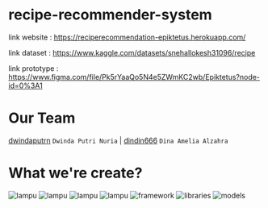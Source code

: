 # recipe-recommender-system

link website : https://reciperecommendation-epiktetus.herokuapp.com/

link dataset : https://www.kaggle.com/datasets/snehallokesh31096/recipe

link prototype : https://www.figma.com/file/Pk5rYaaQo5N4e5ZWmKC2wb/Epiktetus?node-id=0%3A1

# Our Team
[dwindaputrn](https://github.com/dwindaputrn) `Dwinda Putri Nuria` | [dindin666](https://github.com/dindin666) `Dina Amelia Alzahra`

# What we're create?


![lampu]([https://user-images.githubusercontent.com/94690346/205849736-ecb314f4-a95b-4a28-a416-95153d387d16.png](https://github.com/dwindaputrn/recipe-recommender-system/blob/master/pict/1.png))
![lampu]([https://user-images.githubusercontent.com/94690346/205849736-ecb314f4-a95b-4a28-a416-95153d387d16.png](https://github.com/dwindaputrn/recipe-recommender-system/blob/master/pict/2.png))
![lampu]([https://user-images.githubusercontent.com/94690346/205849736-ecb314f4-a95b-4a28-a416-95153d387d16.png](https://github.com/dwindaputrn/recipe-recommender-system/blob/master/pict/3.png))
![lampu]([https://user-images.githubusercontent.com/94690346/205849736-ecb314f4-a95b-4a28-a416-95153d387d16.png](https://github.com/dwindaputrn/recipe-recommender-system/blob/master/pict/4.png))
![framework](https://img.shields.io/badge/framework-flask-red)
![libraries](https://img.shields.io/badge/libraries-opencv-green)
![models](https://img.shields.io/badge/models-yolov5-yellow)
